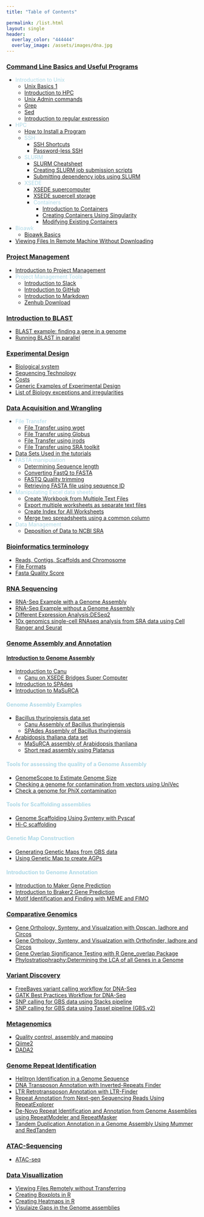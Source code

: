 ```yaml
---
title: "Table of Contents"

permalink: /list.html
layout: single
header:
  overlay_color: "444444"
  overlay_image: /assets/images/dna.jpg
---
```


### [Command Line Basics and Useful Programs](https://isugenomics.github.io/bioinformatics-workbook/Appendix/programs)
* <span style="color:lightblue">Introduction to Unix</span>
  * [Unix Basics 1](../Appendix/Unix/unix-basics-1.md)  
  * [Introduction to HPC](../Appendix/Unix/unix-basics-6HPC.md)
  * [Unix Admin commands](../Appendix/Unix/unix-basics-2admin.md)
  * [Grep](../Appendix/Unix/unix-basics-3grep.md)
  * [Sed](../Appendix/Unix/unix-basics-4sed.md)
  * [Introduction to regular expression](../introduction/introduction-to-regular-expressions.md)
* <span style="color:lightblue">HPC</span>
  * [How to Install a Program](../Appendix/HPC/guide-for-installing-various-types-of-programs-in-linux.md)
  * <span style="color:lightblue">SSH</span>
    * [SSH Shortcuts](../Appendix/HPC/ssh-shortcuts.md)
    * [Password-less SSH](../Appendix/HPC/password-less-ssh-login.md)
  * <span style="color:lightblue">SLURM</span>
    * [SLURM Cheatsheet](../Appendix/HPC/SLURM/slurm-cheatsheat.md)
    * [Creating SLURM job submission scripts](../Appendix/HPC/SLURM/creating-slurm-job-submission-scripts-for-condo.md)
    * [Submitting dependency jobs using SLURM](../Appendix/HPC/SLURM/submitting-dependency-jobs-using-slurm.md)
  * <span style="color:lightblue">XSEDE</span>
      * [XSEDE supercomputer](../Appendix/HPC/xsede/xsede.md)
      * [XSEDE supercell storage](../Appendix/HPC/xsede/using-psc-supercell-storage-for-bridges-and-greenfield.md)
    * <span style="color:lightblue">Containers</span>
      * [Introduction to Containers](../Appendix/HPC/Containers/Intro_Singularity.md)
      * [Creating Containers Using Singularity](../Appendix/HPC/Containers/creatingContainers.md)
      * [Modifying Existing Containers](../Appendix/HPC/Containers/modifyingExistingContainers.md)
* <span style="color:lightblue">Bioawk</span>
  * [Bioawk Basics](../Appendix/Unix/bioawk-basics.md)
* <span style="color:lightblue">[Viewing Files In Remote Machine Without Downloading](../Appendix/HPC/viewing-files-in-remote-machine-without-downloading-locally.md)</span>

### [Project Management](https://isugenomics.github.io/bioinformatics-workbook/projectManagement/projectManagement_index)
  * [Introduction to Project Management](https://isugenomics.github.io/bioinformatics-workbook/projectManagement/Intro_projectManagement)
  * <span style="color:lightblue">Project Management Tools</span>
    * [Introduction to Slack](../Appendix/slack.md)
    * [Introduction to GitHub](../Appendix/github/introgithub.md)
    * [Introduction to Markdown](../Appendix/Markdown.md)
    * [Zenhub Download](https://www.zenhub.com/extension)


### [Introduction to BLAST](../dataAnalysis/blast/blast_index.md)
* [BLAST example: finding a gene in a genome](../dataAnalysis/blast/blastExample.md)
* [Running BLAST in parallel](../dataAnalysis/blast/running-blast-jobs-in-parallel.md)

### [Experimental Design](../experimentalDesign/exp_design_index.md)
* [Biological system](../experimentalDesign/bio_sys.md)
* [Sequencing Technology](../experimentalDesign/sequencingTechnology.md)
* [Costs](../experimentalDesign/costs.md)
* [Generic Examples of Experimental Design](../experimentalDesign/eD_genericExamples.md)
* [List of Biology exceptions and irregularities](../Appendix/biology_tidbits.md)

### [Data Acquisition and Wrangling](../dataAcquisition/dAc_introduction.md)
* <span style="color:lightblue">File Transfer</span>
  * [File Transfer using wget](../dataAcquisition/fileTransfer/downloading-files-via-wget.md)
  * [File Transfer using Globus](../dataAcquisition/fileTransfer/file-transfer-using-globus-connect-personal-gcp.md)
  * [File Transfer using irods](../dataAcquisition/fileTransfer/getting-data-from-iplant-via-irods.md)
  * [File Transfer using SRA toolkit](../dataAcquisition/fileTransfer/sra.md)
* [Data Sets Used in the tutorials](../dataAcquisition/dataSets.md)
* <span style="color:lightblue">FASTA manipulation</span>
  * [Determining Sequence length](../dataWrangling/fastaq-manipulations/calculate-sequence-lengths-in-a-fasta-file.md)
  * [Converting FastQ to FASTA](../dataWrangling/fastaq-manipulations/converting-fastq-format-to-fasta.md)
  * [FASTQ Quality trimming](../dataWrangling/fastaq-manipulations/fastq-quality-trimming.md)
  * [Retrieving FASTA file using sequence ID](../dataWrangling/fastaq-manipulations/retrieve-fasta-sequences-using-sequence-ids.md)
* <span style="color:lightblue">Manipulating Excel data sheets</span>
  * [Create Workbook from Multiple Text Files](../dataWrangling/microsoftExcel/import-multiple-text-files-as-separate-worksheets-in-excel.md)
  * [Export multiple worksheets as separate text files ](../dataWrangling/microsoftExcel/export-multiple-worksheets-as-separate-text-files-in-excel.md)
  * [Create Index for All Worksheets](../dataWrangling/microsoftExcel/generate-index-sheet-linking-all-spreadsheets-in-excel.md)
  * [Merge two spreadsheets using a common column](../dataWrangling/microsoftExcel/Merge_two_spreadsheets_using_a_common_column_in_Excel.md)
* <span style="color:lightblue">Data Management</span>
  * [Deposition of Data to NCBI SRA](../dataWrangling/NCBI_Data_Submission.md)

### [Bioinformatics terminology](../introduction/terminology_index.md)
* [Reads, Contigs, Scaffolds and Chromosome](../introduction/dataTerminology.md)
* [File Formats](../introduction/fileFormats.md)
* [Fasta Quality Score](../introduction/fastqquality-score-encoding.md)

### [RNA Sequencing](../dataAnalysis/RNA-Seq/RNA-SeqIntro/RNAseq-intro.md)
* [RNA-Seq Example with a Genome Assembly](../dataAnalysis/RNA-Seq/RNA-SeqIntro/RNAseq-using-a-genome.md)
* [RNA-Seq Example without a Genome Assembly](../dataAnalysis/RNA-Seq/RNA-SeqIntro/RNAseq-without-a-genome.md)
* [Different Expression Analysis:DESeq2](../dataAnalysis/RNA-Seq/RNA-SeqIntro/Differential-Expression-Analysis.md)
* [10x genomics single-cell RNAseq analysis from SRA data using Cell Ranger and Seurat](../dataAnalysis/RNA-Seq/Single_Cell_RNAseq/Chromium_Cell_Ranger.md)


### [Genome Assembly and Annotation](../dataAnalysis/GenomeAnnotation/annotation_and_assembly_index.md)
#### <span style="color:lightblue">[Introduction to Genome Assembly](../dataAnalysis/GenomeAssembly/Intro_GenomeAssembly.md)</span>
* [Introduction to Canu](../dataAnalysis/GenomeAssembly/Assemblers/canu.md)
  * [Canu on XSEDE Bridges Super Computer](../dataAnalysis/GenomeAssembly/BT/BT_Canu_bridges.md)
* [Introduction to SPAdes](../dataAnalysis/GenomeAssembly/Assemblers/spades.md)
* [Introduction to MaSuRCA](../dataAnalysis/GenomeAssembly/Assemblers/MaSuRCA.md)  

#### <span style="color:lightblue">Genome Assembly Examples</span>
* [Bacillus thuringiensis data set](../dataAnalysis/GenomeAssembly/BT/BT_background.md)
  * [Canu Assembly of Bacillus thuringiensis](../dataAnalysis/GenomeAssembly/BT/BT_Canu.md)
  * [SPAdes Assembly of Bacillus thuringiensis](../dataAnalysis/GenomeAssembly/BT/BT_spades.md)
* [Arabidopsis thaliana data set](../dataAnalysis/GenomeAssembly/Arabidopsis/Arabidopsis_background.md)
  * [MaSuRCA assembly of Arabidopsis thanliana](../dataAnalysis/GenomeAssembly/Arabidopsis/AT_MaSuRCA.md)
  * [Short read assembly using Platanus](../dataAnalysis/GenomeAssembly/Arabidopsis/AT_platanus-genome-assembly.md)

#### <span style="color:lightblue">Tools for assessing the quality of a Genome Assembly</span>
* [GenomeScope to Estimate Genome Size](../dataAnalysis/GenomeAssembly/genomescope.md)
* [Checking a genome for contamination from vectors using UniVec](../dataAnalysis/GenomeAssembly/univecContaminationCheck.md)
* [Check a genome for PhiX contamination](../dataAnalysis/GenomeAssembly/PhiXContaminationCheck.md)

#### <span style="color:lightblue">Tools for Scaffolding assemblies</span>  
* [Genome Scaffolding Using Synteny with Pyscaf](../dataAnalysis/GenomeAssembly/Pyscaf_Synteny_Scaffolding.md)
* [Hi-C scaffolding](../dataAnalysis/GenomeAssembly/Hybrid/Scaffolding_with_HiC_Juicer.md)

#### <span style="color:lightblue">Genetic Map Construction</span>

* [Generating Genetic Maps from GBS data](../dataAnalysis/GenomeAssembly/GeneticMaps/creating-genetic-maps.md)
* [Using Genetic Map to create AGPs](../dataAnalysis/GenomeAssembly/GeneticMaps/scaffolding-using-genetic-maps.md)

#### <span style="color:lightblue">Introduction to Genome Annotation</span>
* [Introduction to Maker Gene Prediction](../dataAnalysis/GenomeAnnotation/Intro_To_Maker.md)
* [Introduction to Braker2 Gene Prediction](../dataAnalysis/GenomeAnnotation/Intro_to_Braker2.md)
* [Motif Identification and Finding with MEME and FIMO](../dataAnalysis/GenomeAnnotation/MEME_Motif_Finding_In_Genomes.md)  


### [Comparative Genomics](../dataAnalysis/ComparativeGenomics/compGenomics_index.md)
* [Gene Orthology, Synteny, and Visualzation with Opscan, Iadhore and Circos](../dataAnalysis/ComparativeGenomics/Gene_Orthology_And_Synteny.md)
* [Gene Orthology, Synteny, and Visualzation with Orthofinder, Iadhore and Circos](../dataAnalysis/ComparativeGenomics/OrthofinderSynteny.md)
* [Gene Overlap Significance Testing with R Gene_overlap Package](../dataAnalysis/ComparativeGenomics/Gene_Category_Overlap_Fishers_exact_testing.md)  
* [Phylostratiophraphy:Determining the LCA of all Genes in a Genome](../dataAnalysis/ComparativeGenomics/phylostratr.md)


### [Variant Discovery](../dataAnalysis/VariantCalling/variant-calling-index.md)
* [FreeBayes variant calling workflow for DNA-Seq](../dataAnalysis/VariantCalling/freebayes-dnaseq-workflow.md)
* [GATK Best Practices Workflow for DNA-Seq](../dataAnalysis/VariantCalling/gatk-dnaseq-best-practices-workflow.md)
* [SNP calling for GBS data using Stacks pipeline](../dataAnalysis/VariantCalling/gbs-data-snp-calling-using-stacks.md)
* [SNP calling for GBS data using Tassel pipeline (GBS.v2)](../dataAnalysis/VariantCalling/gbs-data-snp-calling-using-tassel.md)

### [Metagenomics](../dataAnalysis/Metagenomics/metagenomics_index.md)
* [Quality control, assembly and mapping](../dataAnalysis/Metagenomics/MetagenomicsP1.md)
* [Qiime2](../dataAnalysis/Metagenomics/Qiime2.md)
* [DADA2](../dataAnalysis/Metagenomics/Dada2.md)

### [Genome Repeat Identification](../dataAnalysis/ComparativeGenomics/Repeats_index.md)
* [Helitron Identification in a Genome Sequence](../dataAnalysis/ComparativeGenomics/Helitron_Scanner.md)
* [DNA Transposon Annotation with Inverted-Repeats Finder](../dataAnalysis/ComparativeGenomics/InvertedRepeatsFinderForDNATransposonAnnotation.md)
* [LTR Retrotransposon Annotation with LTR-Finder](../dataAnalysis/ComparativeGenomics/LTRFinder.md)  
* [Repeat Annotation from Next-gen Sequencing Reads Using RepeatExplorer](../dataAnalysis/ComparativeGenomics/RepeatExplorer.md)
* [De-Novo Repeat Identification and Annotation from Genome Assemblies using RepeatModeler and RepeatMasker](../dataAnalysis/ComparativeGenomics/RepeatModeler_RepeatMasker.md)
* [Tandem Duplication Annotation in a Genome Assembly Using Mummer and RedTandem](../dataAnalysis/ComparativeGenomics/Tandem_Duplication_Detection.md)

### [ATAC-Sequencing](../dataAnalysis/ATAC-seq/ATAC-index.md)
* [ATAC-seq](../dataAnalysis/ATAC-seq/ATAC_tutorial.md)

### [Data Visuallization](../Appendix/dataVisualization_index.md)
* [Viewing Files Remotely without Transferring](../Appendix/HPC/viewing-files-in-remote-machine-without-downloading-locally.md)
* [Creating Boxplots in R](../dataWrangling/R/generate-boxplots.md)
* [Creating Heatmaps in R](../dataWrangling/R/generate_heatmaps.md)
* [Visulaize Gaps in the Genome assemblies](../dataWrangling/R/visualize-gaps-in-genomes.md)
